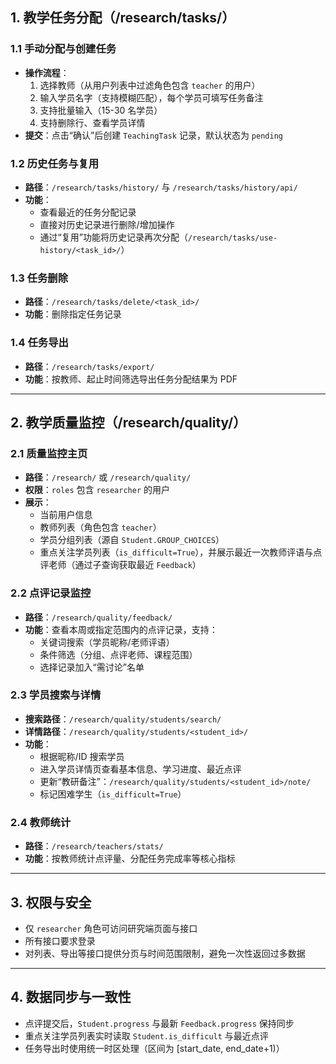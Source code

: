 ## 1. 教学任务分配（/research/tasks/）

### 1.1 手动分配与创建任务
- **操作流程**：
  1. 选择教师（从用户列表中过滤角色包含 `teacher` 的用户）
  2. 输入学员名字（支持模糊匹配），每个学员可填写任务备注
  3. 支持批量输入（15-30 名学员）
  4. 支持删除行、查看学员详情
- **提交**：点击“确认”后创建 `TeachingTask` 记录，默认状态为 `pending`

### 1.2 历史任务与复用
- **路径**：`/research/tasks/history/` 与 `/research/tasks/history/api/`
- **功能**：
  - 查看最近的任务分配记录
  - 直接对历史记录进行删除/增加操作
  - 通过“复用”功能将历史记录再次分配（`/research/tasks/use-history/<task_id>/`）

### 1.3 任务删除
- **路径**：`/research/tasks/delete/<task_id>/`
- **功能**：删除指定任务记录

### 1.4 任务导出
- **路径**：`/research/tasks/export/`
- **功能**：按教师、起止时间筛选导出任务分配结果为 PDF

---

## 2. 教学质量监控（/research/quality/）

### 2.1 质量监控主页
- **路径**：`/research/` 或 `/research/quality/`
- **权限**：`roles` 包含 `researcher` 的用户
- **展示**：
  - 当前用户信息
  - 教师列表（角色包含 `teacher`）
  - 学员分组列表（源自 `Student.GROUP_CHOICES`）
  - 重点关注学员列表（`is_difficult=True`），并展示最近一次教师评语与点评老师（通过子查询获取最近 `Feedback`）

### 2.2 点评记录监控
- **路径**：`/research/quality/feedback/`
- **功能**：查看本周或指定范围内的点评记录，支持：
  - 关键词搜索（学员昵称/老师评语）
  - 条件筛选（分组、点评老师、课程范围）
  - 选择记录加入“需讨论”名单

### 2.3 学员搜索与详情
- **搜索路径**：`/research/quality/students/search/`
- **详情路径**：`/research/quality/students/<student_id>/`
- **功能**：
  - 根据昵称/ID 搜索学员
  - 进入学员详情页查看基本信息、学习进度、最近点评
  - 更新“教研备注”：`/research/quality/students/<student_id>/note/`
  - 标记困难学生（`is_difficult=True`）

### 2.4 教师统计
- **路径**：`/research/teachers/stats/`
- **功能**：按教师统计点评量、分配任务完成率等核心指标

---

## 3. 权限与安全
- 仅 `researcher` 角色可访问研究端页面与接口
- 所有接口要求登录
- 对列表、导出等接口提供分页与时间范围限制，避免一次性返回过多数据

---

## 4. 数据同步与一致性
- 点评提交后，`Student.progress` 与最新 `Feedback.progress` 保持同步
- 重点关注学员列表实时读取 `Student.is_difficult` 与最近点评
- 任务导出时使用统一时区处理（区间为 [start_date, end_date+1)）

